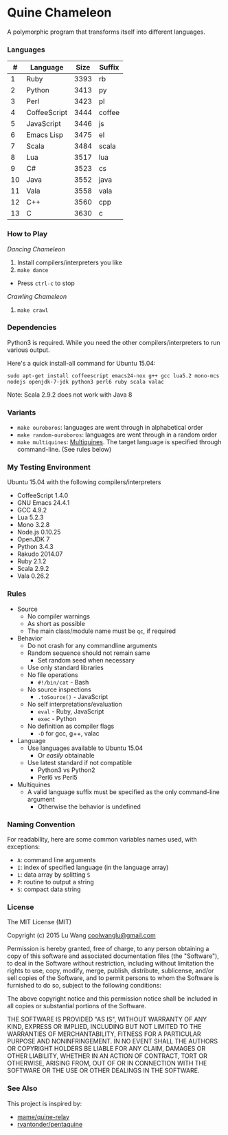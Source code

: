 # Quine Chameleon

A polymorphic program that transforms itself into different languages.

### Languages

<!--LANGUAGES-BEGIN-->
\# | Language | Size | Suffix
--- | --- | --- | ---
1 | Ruby | 3393 | rb
2 | Python | 3413 | py
3 | Perl | 3423 | pl
4 | CoffeeScript | 3444 | coffee
5 | JavaScript | 3446 | js
6 | Emacs Lisp | 3475 | el
7 | Scala | 3484 | scala
8 | Lua | 3517 | lua
9 | C# | 3523 | cs
10 | Java | 3552 | java
11 | Vala | 3558 | vala
12 | C++ | 3560 | cpp
13 | C | 3630 | c
<!--LANGUAGES-END-->

### How to Play

*Dancing Chameleon*

1. Install compilers/interpreters you like
2. `make dance`
  - Press `ctrl-c` to stop 

*Crawling Chameleon*

1. `make crawl`

### Dependencies
 
Python3 is required. While you need the other compilers/interpreters to run various output.  

Here's a quick install-all command for Ubuntu 15.04:

`sudo apt-get install coffeescript emacs24-nox g++ gcc lua5.2 mono-mcs nodejs openjdk-7-jdk python3 perl6 ruby scala valac`

Note: Scala 2.9.2 does not work with Java 8

### Variants 

- `make ouroboros`: languages are went through in alphabetical order
- `make random-ouroboros`: languages are went through in a random order
- `make multiquines`: [Multiquines](http://en.wikipedia.org/wiki/Quine_%28computing%29#Multiquines). The target language is specified through command-line. (See rules below)

### My Testing Environment

Ubuntu 15.04 with the following compilers/interpreters

- CoffeeScript 1.4.0
- GNU Emacs 24.4.1
- GCC 4.9.2
- Lua 5.2.3
- Mono 3.2.8
- Node.js 0.10.25
- OpenJDK 7
- Python 3.4.3
- Rakudo 2014.07
- Ruby 2.1.2
- Scala 2.9.2
- Vala 0.26.2

### Rules

- Source
  - No compiler warnings
  - As short as possible
  - The main class/module name must be `qc`, if required
- Behavior 
  - Do not crash for any commandline arguments 
  - Random sequence should not remain same
    * Set random seed when necessary
  - Use only standard libraries
  - No file operations
    * `#!/bin/cat` - Bash
  - No source inspections
    * `.toSource()` - JavaScript
  - No self interpretations/evaluation
    * `eval` - Ruby, JavaScript
    * `exec` - Python
  - No definition as compiler flags
    * `-D` for gcc, g++, valac
- Language
  - Use languages available to Ubuntu 15.04 
    * Or _easily_ obtainable
  - Use latest standard if not compatible
    * Python3 vs Python2
    * Perl6 vs Perl5
- Multiquines
  - A valid language suffix must be specified as the only command-line argument
    * Otherwise the behavior is undefined

### Naming Convention

For readability, here are some common variables names used, with exceptions:

- `A`: command line arguments 
- `I`: index of specified language (in the language array)
- `L`: data array by splitting `S`
- `P`: routine to output a string
- `S`: compact data string

### License

The MIT License (MIT)

Copyright (c) 2015 Lu Wang <coolwanglu@gmail.com>

Permission is hereby granted, free of charge, to any person obtaining a copy of this software and associated documentation files (the "Software"), to deal in the Software without restriction, including without limitation the rights to use, copy, modify, merge, publish, distribute, sublicense, and/or sell copies of the Software, and to permit persons to whom the Software is furnished to do so, subject to the following conditions:

The above copyright notice and this permission notice shall be included in all copies or substantial portions of the Software.

THE SOFTWARE IS PROVIDED "AS IS", WITHOUT WARRANTY OF ANY KIND, EXPRESS OR IMPLIED, INCLUDING BUT NOT LIMITED TO THE WARRANTIES OF MERCHANTABILITY, FITNESS FOR A PARTICULAR PURPOSE AND NONINFRINGEMENT. IN NO EVENT SHALL THE AUTHORS OR COPYRIGHT HOLDERS BE LIABLE FOR ANY CLAIM, DAMAGES OR OTHER LIABILITY, WHETHER IN AN ACTION OF CONTRACT, TORT OR OTHERWISE, ARISING FROM, OUT OF OR IN CONNECTION WITH THE SOFTWARE OR THE USE OR OTHER DEALINGS IN THE SOFTWARE.

### See Also

This project is inspired by:
- [mame/quine-relay](https://github.com/mame/quine-relay)
- [rvantonder/pentaquine](https://github.com/rvantonder/pentaquine)
